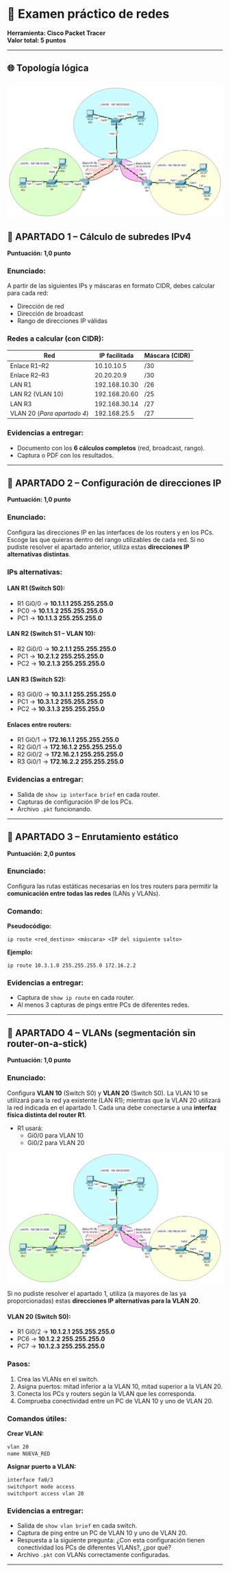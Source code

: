 # 🧪 Examen práctico de redes
**Herramienta: Cisco Packet Tracer**  
**Valor total: 5 puntos**

---

## 🌐 Topología lógica

![Topología](escenario-examen.png)
---

## 🔧 APARTADO 1 – Cálculo de subredes IPv4  
**Puntuación: 1,0 punto**

### Enunciado:  
A partir de las siguientes IPs y máscaras en formato CIDR, debes calcular para cada red:

- Dirección de red  
- Dirección de broadcast  
- Rango de direcciones IP válidas  

### Redes a calcular (con CIDR):

| Red | IP facilitada | Máscara (CIDR) |
|------|----------------|----------------|
| Enlace R1–R2 | 10.10.10.5 | /30 |
| Enlace R2–R3 | 20.20.20.9 | /30 |
| LAN R1 | 192.168.10.30 | /26 |
| LAN R2 (VLAN 10) | 192.168.20.60 | /25 |
| LAN R3 | 192.168.30.14 | /27 |
| VLAN 20 (*Para apartado 4*) | 192.168.25.5 | /27 |

### Evidencias a entregar:
- Documento con los **6 cálculos completos** (red, broadcast, rango).
- Captura o PDF con los resultados.

---

## 🔧 APARTADO 2 – Configuración de direcciones IP  
**Puntuación: 1,0 punto**

### Enunciado:  
Configura las direcciones IP en las interfaces de los routers y en los PCs. Escoge las que quieras dentro del rango utilizables de cada red.
Si no pudiste resolver el apartado anterior, utiliza estas **direcciones IP alternativas distintas**.

### IPs alternativas:

#### LAN R1 (Switch S0):
- R1 Gi0/0 → **10.1.1.1 255.255.255.0**  
- PC0 → **10.1.1.2 255.255.255.0**  
- PC1 → **10.1.1.3 255.255.255.0**  

#### LAN R2 (Switch S1 – VLAN 10):
- R2 Gi0/0 → **10.2.1.1 255.255.255.0**  
- PC1 → **10.2.1.2 255.255.255.0**  
- PC2 → **10.2.1.3 255.255.255.0**  

#### LAN R3 (Switch S2):
- R3 Gi0/0 → **10.3.1.1 255.255.255.0**  
- PC1 → **10.3.1.2 255.255.255.0**  
- PC2 → **10.3.1.3 255.255.255.0**  

#### Enlaces entre routers:
- R1 Gi0/1 → **172.16.1.1 255.255.255.0**  
- R2 Gi0/1 → **172.16.1.2 255.255.255.0**  
- R2 Gi0/2 → **172.16.2.1 255.255.255.0**  
- R3 Gi0/1 → **172.16.2.2 255.255.255.0**  

### Evidencias a entregar:
- Salida de `show ip interface brief` en cada router.  
- Capturas de configuración IP de los PCs.  
- Archivo `.pkt` funcionando.

---

## 🔧 APARTADO 3 – Enrutamiento estático  
**Puntuación: 2,0 puntos**

### Enunciado:  
Configura las rutas estáticas necesarias en los tres routers para permitir la **comunicación entre todas las redes** (LANs y VLANs).

### Comando:

**Pseudocódigo:**
```
ip route <red_destino> <máscara> <IP del siguiente salto>
```

**Ejemplo:**
```
ip route 10.3.1.0 255.255.255.0 172.16.2.2
```

### Evidencias a entregar:
- Captura de `show ip route` en cada router.  
- Al menos 3 capturas de pings entre PCs de diferentes redes.

---

## 🔧 APARTADO 4 – VLANs (segmentación sin router-on-a-stick)  
**Puntuación: 1,0 punto**

### Enunciado:  
Configura **VLAN 10** (Switch S0) y **VLAN 20** (Switch S0). La VLAN 10 se utilizará para la red ya existente (LAN R1); mientras que la VLAN 20 utilizará la red indicada en el apartado 1. Cada una debe conectarse a una **interfaz física distinta del router R1**. 
- R1 usará:
  - Gi0/0 para VLAN 10
  - Gi0/2 para VLAN 20

![Topología](escenario-examen.png)

Si no pudiste resolver el apartado 1, utiliza (a mayores de las ya proporcionadas) estas **direcciones IP alternativas para la VLAN 20**.

#### VLAN 20 (Switch S0):
- R1 Gi0/2 → **10.1.2.1 255.255.255.0**  
- PC6 → **10.1.2.2 255.255.255.0**  
- PC7 → **10.1.2.3 255.255.255.0**  



### Pasos:
1. Crea las VLANs en el switch.  
2. Asigna puertos: mitad inferior a la VLAN 10, mitad superior a la VLAN 20.  
3. Conecta los PCs y routers según la VLAN que les corresponda.
4. Comprueba conectividad entre un PC de VLAN 10 y uno de VLAN 20.

### Comandos útiles:

**Crear VLAN:**
```
vlan 20
name NUEVA_RED
```

**Asignar puerto a VLAN:**
```
interface fa0/3
switchport mode access
switchport access vlan 20
```

### Evidencias a entregar:
- Salida de `show vlan brief` en cada switch.  
- Captura de ping entre un PC de VLAN 10 y uno de VLAN 20.
- Respuesta a la siguiente pregunta: ¿Con esta configuración tienen conectividad los PCs de diferentes VLANs?, ¿por qué?
- Archivo `.pkt` con VLANs correctamente configuradas.

---

